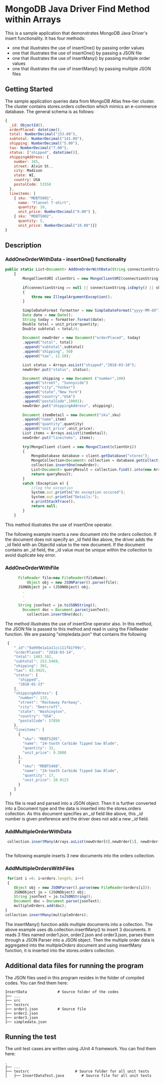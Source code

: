 # MongoDB Java Driver Find Method within Arrays
This is a sample application that demonstrates MongoDB Java Driver's insert functionality. It has four methods:

- one that illustrates the use of insertOne() by passing order values
- one that illustrates the use of insertOne() by passing a JSON file
- one that illustrates the use of insertMany() by passing multiple order values
- one that illustrates the use of insertMany() by passing multiple JSON files


## Getting Started
The sample application queries data from MongoDB Atlas free-tier cluster. The cluster contains stores.orders collection which mimics an e-commerce database. The general schema is as follows:
 

```javascript
{
  _id: ObjectId(),
  orderPlaced: datetime(),
  total: NumberDecimal("153.00"),
  subtotal: NumberDecimal("141.00"),
  shipping: NumberDecimal("5.00"),
  tax: NumberDecimal("7.00"),
  status: ["shipped", datetime()],
  shippingAddress: {
    number: 345,
    street: Alvin St.,
    city: Madison
    state: WI,
    country: USA
    postalCode: 53558
  },
  lineitems: [
    { sku: "MDBTS001",
      name: "Flannel T-shirt",
      quantity: 10,
      unit_price: NumberDecimal("9.00") },
    { sku: "MDBTS002",
      quantity: 5,
      unit_price: NumberDecimal("10.00")}] 
}
```

## Description

### AddOneOrderWithData - insertOne() functionality

```javascript
public static List<Document> AddOneOrderWithData(String connectionString, String sku, String item, Double  unit_price, int quantity)
	{
		MongoClientURI clientUri = new MongoClientURI(connectionString);
		
		if(connectionString == null || connectionString.isEmpty() || sku.isEmpty() || item.isEmpty()|| unit_price==0.0 ||quantity ==0 )
		{
			throw new IllegalArgumentException();
		}
		
		SimpleDateFormat formatter = new SimpleDateFormat("yyyy-MM-dd");
		Date date = new Date();
		String today = formatter.format(date);
		Double total = unit_price*quantity;
		Double subtotal = total/4;
		
		Document newOrder = new Document("orderPlaced", today)
        .append("total", total)
        .append("subtotal",subtotal)
		.append("shipping", 50)
		.append("tax", 12.50);

     	List status = Arrays.asList("shipped","2018-03-10");
		newOrder.put("status", status);

		Document shipping = new Document ("number",100)
		.append("street", "Sunnyside")
		.append("city","Yonker")
		.append("state","New York")
		.append("country","USA")
		.append("postalCode",10001);
		newOrder.put("shippingAddress", shipping);	
		
		Document itemDetail = new Document("sku",sku)
		.append("name",item)
		.append("quantity",quantity)
		.append("unit_price",unit_price);
		List items = Arrays.asList(itemDetail);
		newOrder.put("lineitems", items);
		
		try(MongoClient client = new MongoClient(clientUri))
		{
			MongoDatabase database = client.getDatabase("stores");
			MongoCollection<Document> collection = database.getCollection("orders");		
	    	collection.insertOne(newOrder);
			List<Document> queryResult = collection.find().into(new ArrayList<Document>());
			return queryResult;
		}
		catch (Exception e) {
			//log the exception	
			System.out.println("An exception occured");
			System.out.println("Details:");
			e.printStackTrace();
			return null;
		}		
	}
``` 

This method illustrates the use of insertOne operator. 

The following example inserts a new document into the orders collection. If the document does not specify an _id field like above, the driver adds the _id field with an ObjectId value to the new document. 
If the document contains an _id field, the _id value must be unique within the collection to avoid duplicate key error.


### AddOneOrderWithFile 

```javascript
      FileReader file=new FileReader(fileName);
		  Object obj = new JSONParser().parse(file);
      JSONObject jo = (JSONObject) obj;
        .
        .
        .
      String jsonText = jo.toJSONString();
	    Document doc = Document.parse(jsonText);
		  collection.insertOne(doc);
```

The method illustrates the use of insertOne operator also. In this method, the JSON file is passed to this method and read in using the FileReader function. We are passing "simpledata.json" that contains the following 

```javascript
 {
    "_id":"9a999e1a1a11cc111fb1f99c",
    "orderPlaced": "2018-03-14",
    "total": 1483.102,
    "subtotal": 253.5469,
    "shipping": 381,
    "tax": 83.4925,
    "status": [
      "shipped",
      "2018-01-23"
    ],
    "shippingAddress": {
      "number": 133,
      "street": "Rockaway Parkway",
      "city": "Deercroft",
      "state": "Washington",
      "country": "USA",
      "postalCode": 57850
    },
    "lineitems": [
      {
        "sku": "MDBTS285",
        "name": "24-tooth Carbide Tipped Saw Blade",
        "quantity": 32,
        "unit_price": 9.3808
      },
      {
        "sku": "MDBTS468",
        "name": "24-tooth Carbide Tipped Saw Blade",
        "quantity": 17,
        "unit_price": 28.9123
      }
    ]
  }
```

This file is read and parsed into a JSON object. Then it is further converted into a Document type and the data is inserted into the stores.orders collection. As this document specifies an *_id* field like above, this *_id* number is given preference and the driver does not add a new *_id* field.  




### AddMultipleOrderWithData
```javascript
 collection.insertMany(Arrays.asList(newOrder[0],newOrder[1], newOrder[2]));
			
```
The following example inserts 3 new documents into the orders collection. 


### AddMultipleOrdersWithFiles
```javascript
 for(int i =0; i<orders.length; i++)
 {
	Object obj = new JSONParser().parse(new FileReader(orders[i]));
	JSONObject jo = (JSONObject) obj;
	String jsonText = jo.toJSONString();
	Document doc = Document.parse(jsonText);
	multipleOrders.add(doc);
}
collection.insertMany(multipleOrders);
```

The insertMany() function adds multiple documents into a collection. The above example uses db.collection.insertMany() to insert 3 documents. It reads 3 files named order1.json, order2.json and order3.json, parses them through a JSON Parser into a JSON object. Then the multiple order data is aggregated into the *multipleOrders* document and using insertMany function, it is inserted into the stores.orders collection.   



## Additional data files for running the program 
The JSON files used in this program resides in the folder of compiled codes. You can find them here:

    InsertData				# Source folder of the codes
    ├── ...
    ├── src                    	
    ├── testsrc                    	
    ├── order1.json			# Source file
    ├── order2.json
    ├── order3.json
    ├── simpledata.json
  


## Running the test
The unit test cases are written using JUnit 4 framework. You can find them here:

    .
    ├── ...
    ├── testsrc                    	# Source folder for all unit tests
    │   ├── InsertDataTest.java        # Source file for all unit tests
